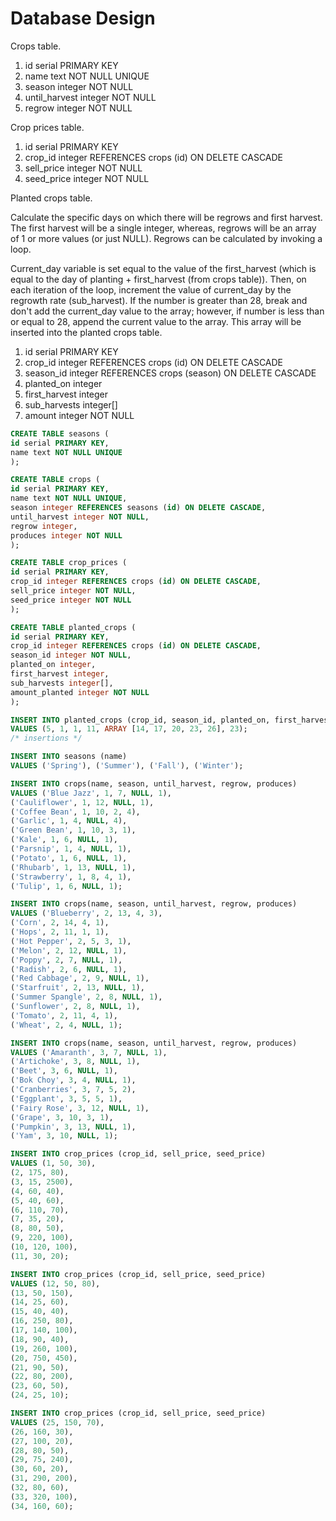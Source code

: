 # Database Design

Crops table.

1. id serial PRIMARY KEY
2. name text NOT NULL UNIQUE
3. season integer NOT NULL
4. until_harvest integer NOT NULL
5. regrow integer NOT NULL

Crop prices table.

1. id serial PRIMARY KEY
2. crop_id integer REFERENCES crops (id) ON DELETE CASCADE
3. sell_price integer NOT NULL
4. seed_price integer NOT NULL

Planted crops table.

Calculate the specific days on which there will be regrows and first harvest. The first harvest will be a single integer, whereas, regrows will be an array of 1 or more values (or just NULL). Regrows can be calculated by invoking a loop. 

Current_day variable is set equal to the value of the first_harvest (which is equal to the day of planting + first_harvest (from crops table)). Then, on each iteration of the loop, increment the value of current_day by the regrowth rate (sub_harvest). If the number is greater than 28, break and don't add the current_day value to the array; however, if number is less than or equal to 28, append the current value to the array. This array will be inserted into the planted crops table.

1. id serial PRIMARY KEY
2. crop_id integer REFERENCES crops (id) ON DELETE CASCADE
3. season_id integer REFERENCES crops (season) ON DELETE CASCADE
4. planted_on integer 
5. first_harvest integer
6. sub_harvests integer[] 
7. amount integer NOT NULL

```sql
CREATE TABLE seasons (
id serial PRIMARY KEY,
name text NOT NULL UNIQUE
);

CREATE TABLE crops (
id serial PRIMARY KEY,
name text NOT NULL UNIQUE,
season integer REFERENCES seasons (id) ON DELETE CASCADE,
until_harvest integer NOT NULL,
regrow integer,
produces integer NOT NULL
);

CREATE TABLE crop_prices (
id serial PRIMARY KEY,
crop_id integer REFERENCES crops (id) ON DELETE CASCADE,
sell_price integer NOT NULL,
seed_price integer NOT NULL
);

CREATE TABLE planted_crops (
id serial PRIMARY KEY,
crop_id integer REFERENCES crops (id) ON DELETE CASCADE,
season_id integer NOT NULL,
planted_on integer,
first_harvest integer,
sub_harvests integer[],
amount_planted integer NOT NULL
);

INSERT INTO planted_crops (crop_id, season_id, planted_on, first_harvest, sub_harvests, amount_planted)
VALUES (5, 1, 1, 11, ARRAY [14, 17, 20, 23, 26], 23);
/* insertions */

INSERT INTO seasons (name)
VALUES ('Spring'), ('Summer'), ('Fall'), ('Winter');

INSERT INTO crops(name, season, until_harvest, regrow, produces)
VALUES ('Blue Jazz', 1, 7, NULL, 1),
('Cauliflower', 1, 12, NULL, 1),
('Coffee Bean', 1, 10, 2, 4),
('Garlic', 1, 4, NULL, 4),
('Green Bean', 1, 10, 3, 1),
('Kale', 1, 6, NULL, 1),
('Parsnip', 1, 4, NULL, 1),
('Potato', 1, 6, NULL, 1),
('Rhubarb', 1, 13, NULL, 1),
('Strawberry', 1, 8, 4, 1),
('Tulip', 1, 6, NULL, 1);

INSERT INTO crops(name, season, until_harvest, regrow, produces)
VALUES ('Blueberry', 2, 13, 4, 3),
('Corn', 2, 14, 4, 1),
('Hops', 2, 11, 1, 1),
('Hot Pepper', 2, 5, 3, 1),
('Melon', 2, 12, NULL, 1),
('Poppy', 2, 7, NULL, 1),
('Radish', 2, 6, NULL, 1),
('Red Cabbage', 2, 9, NULL, 1),
('Starfruit', 2, 13, NULL, 1),
('Summer Spangle', 2, 8, NULL, 1),
('Sunflower', 2, 8, NULL, 1),
('Tomato', 2, 11, 4, 1),
('Wheat', 2, 4, NULL, 1);

INSERT INTO crops(name, season, until_harvest, regrow, produces)
VALUES ('Amaranth', 3, 7, NULL, 1),
('Artichoke', 3, 8, NULL, 1),
('Beet', 3, 6, NULL, 1),
('Bok Choy', 3, 4, NULL, 1),
('Cranberries', 3, 7, 5, 2),
('Eggplant', 3, 5, 5, 1),
('Fairy Rose', 3, 12, NULL, 1),
('Grape', 3, 10, 3, 1),
('Pumpkin', 3, 13, NULL, 1),
('Yam', 3, 10, NULL, 1);

INSERT INTO crop_prices (crop_id, sell_price, seed_price)
VALUES (1, 50, 30),
(2, 175, 80),
(3, 15, 2500),
(4, 60, 40),
(5, 40, 60),
(6, 110, 70),
(7, 35, 20),
(8, 80, 50),
(9, 220, 100),
(10, 120, 100),
(11, 30, 20);

INSERT INTO crop_prices (crop_id, sell_price, seed_price)
VALUES (12, 50, 80),
(13, 50, 150),
(14, 25, 60),
(15, 40, 40),
(16, 250, 80),
(17, 140, 100),
(18, 90, 40),
(19, 260, 100),
(20, 750, 450),
(21, 90, 50),
(22, 80, 200),
(23, 60, 50),
(24, 25, 10);

INSERT INTO crop_prices (crop_id, sell_price, seed_price)
VALUES (25, 150, 70),
(26, 160, 30),
(27, 100, 20),
(28, 80, 50),
(29, 75, 240),
(30, 60, 20),
(31, 290, 200),
(32, 80, 60),
(33, 320, 100),
(34, 160, 60);


```